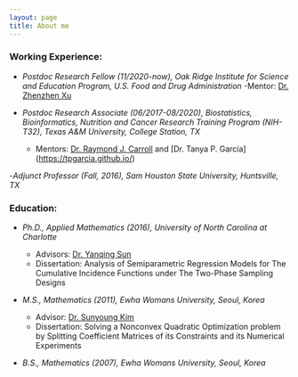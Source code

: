 ```yaml
---
layout: page
title: About me
---
```


### Working Experience:
   
   - _Postdoc Research Fellow (11/2020-now), Oak Ridge Institute for Science and Education Program, U.S. Food and Drug Administration_
       -Mentor: [Dr. Zhenzhen Xu](https://www.researchgate.net/profile/Zhenzhen_Xu3)
       
   - _Postdoc Research Associate (06/2017-08/2020), Biostatistics, Bioinformatics, Nutrition and Cancer Research Training Program (NIH-T32), Texas A&M University, College Station, TX_   
       - Mentors: [Dr. Raymond J. Carroll](https://carroll.stat.tamu.edu/) and [Dr. Tanya P. Garcia] (https://tpgarcia.github.io/)
       
   -_Adjunct Professor (Fall, 2016), Sam Houston State University, Huntsville, TX_
       

### Education:

   - _Ph.D., Applied Mathematics (2016), University of North Carolina at Charlotte_   
       - Advisors: [Dr. Yanqing Sun](https://webpages.uncc.edu/~yasun/) 
       - Dissertation: Analysis of Semiparametric Regression Models for The Cumulative Incidence Functions under The Two-Phase Sampling Designs
              
   - _M.S., Mathematics (2011), Ewha Womans University, Seoul, Korea_   
       - Advisor: [Dr. Sunyoung Kim](http://math.ewha.ac.kr/~skim/)     
       - Dissertation: Solving a Nonconvex Quadratic Optimization problem by Splitting Coefficient Matrices of its Constraints and its Numerical Experiments
   - _B.S., Mathematics (2007), Ewha Womans University, Seoul, Korea_




     

